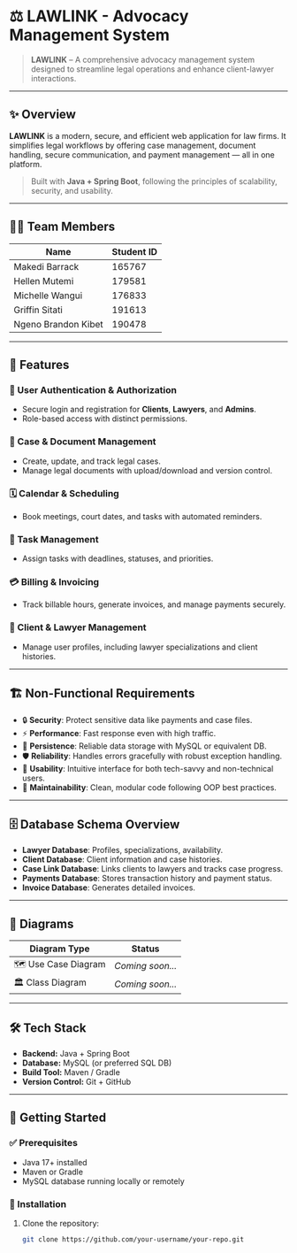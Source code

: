 # ⚖️ LAWLINK - Advocacy Management System

> **LAWLINK** – A comprehensive advocacy management system designed to streamline legal operations and enhance client-lawyer interactions.

---

## ✨ Overview

**LAWLINK** is a modern, secure, and efficient web application for law firms. It simplifies legal workflows by offering case management, document handling, secure communication, and payment management — all in one platform.

> Built with **Java + Spring Boot**, following the principles of scalability, security, and usability.

---

## 👨‍💻 Team Members

| Name                  | Student ID  |
|-----------------------|--------------|
| Makedi Barrack        | 165767       |
| Hellen Mutemi         | 179581       |
| Michelle Wangui       | 176833       |
| Griffin Sitati        | 191613       |
| Ngeno Brandon Kibet   | 190478       |


---

## 🚀 Features

### 🔑 User Authentication & Authorization
- Secure login and registration for **Clients**, **Lawyers**, and **Admins**.
- Role-based access with distinct permissions.

### 📂 Case & Document Management
- Create, update, and track legal cases.
- Manage legal documents with upload/download and version control.

### 🗓️ Calendar & Scheduling
- Book meetings, court dates, and tasks with automated reminders.

### 💼 Task Management
- Assign tasks with deadlines, statuses, and priorities.

### 💳 Billing & Invoicing
- Track billable hours, generate invoices, and manage payments securely.

### 👥 Client & Lawyer Management
- Manage user profiles, including lawyer specializations and client histories.

---

## 🏗️ Non-Functional Requirements

- 🔒 **Security**: Protect sensitive data like payments and case files.
- ⚡ **Performance**: Fast response even with high traffic.
- 💾 **Persistence**: Reliable data storage with MySQL or equivalent DB.
- 🛡️ **Reliability**: Handles errors gracefully with robust exception handling.
- 🎯 **Usability**: Intuitive interface for both tech-savvy and non-technical users.
- 🔧 **Maintainability**: Clean, modular code following OOP best practices.

---

## 🗄️ Database Schema Overview

- **Lawyer Database**: Profiles, specializations, availability.
- **Client Database**: Client information and case histories.
- **Case Link Database**: Links clients to lawyers and tracks case progress.
- **Payments Database**: Stores transaction history and payment status.
- **Invoice Database**: Generates detailed invoices.

---

## 🧠 Diagrams

| Diagram Type       | Status      |
|--------------------|-------------|
| 🗺️ Use Case Diagram | *Coming soon...* |
| 🏛️ Class Diagram    | *Coming soon...* |

---

## 🛠️ Tech Stack

- **Backend:** Java + Spring Boot
- **Database:** MySQL (or preferred SQL DB)
- **Build Tool:** Maven / Gradle
- **Version Control:** Git + GitHub

---

## 🚀 Getting Started

### ✅ Prerequisites
- Java 17+ installed
- Maven or Gradle
- MySQL database running locally or remotely

### 🔧 Installation

1. Clone the repository:
   ```bash
   git clone https://github.com/your-username/your-repo.git
